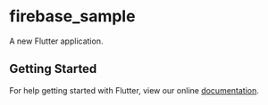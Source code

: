 # firebase_sample

A new Flutter application.

## Getting Started

For help getting started with Flutter, view our online
[documentation](https://flutter.io/).
